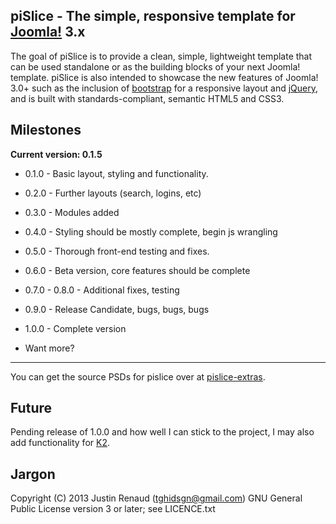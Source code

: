 piSlice - The simple, responsive template for [Joomla!] 3.x
--------------
The goal of piSlice is to provide a clean, simple, lightweight template that can be used standalone or as the building blocks of your next Joomla! template.
piSlice is also intended to showcase the new features of Joomla! 3.0+ such as the inclusion of [bootstrap] for a responsive layout and [jQuery], and is built with standards-compliant, semantic HTML5 and CSS3.

Milestones
--------------

**Current version: 0.1.5**

- 0.1.0 - Basic layout, styling and functionality.
- 0.2.0 - Further layouts (search, logins, etc)
- 0.3.0 - Modules added
- 0.4.0 - Styling should be mostly complete, begin js wrangling
- 0.5.0 - Thorough front-end testing and fixes.
- 0.6.0 - Beta version, core features should be complete
- 0.7.0 - 0.8.0 - Additional fixes, testing
- 0.9.0 - Release Candidate, bugs, bugs, bugs
- 1.0.0 - Complete version

- Want more?
--------------

You can get the source PSDs for pislice over at [pislice-extras].

Future
--------------

Pending release of 1.0.0 and how well I can stick to the project, I may also add functionality for [K2].

Jargon
--------------

Copyright (C) 2013 Justin Renaud (tghidsgn@gmail.com)
GNU General Public License version 3 or later; see LICENCE.txt

[Joomla!]: http://www.joomla.org
[bootstrap]: http://twitter.github.com/bootstrap/
[jQuery]: http://www.jquery.com
[K2]: http://getk2.org
[pislice-extras]:https://github.com/TGHI/pislice-extras
